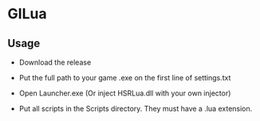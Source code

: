 # GILua

## Usage
- Download the release

- Put the full path to your game .exe on the first line of settings.txt

- Open Launcher.exe (Or inject HSRLua.dll with your own injector)

- Put all scripts in the Scripts directory. They must have a .lua extension.
